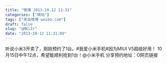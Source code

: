 ```yaml
---
title: "微博 2013.10.12 11:31"
categories: ["嘀咕"]
tags: ["来自微博 weibo.com"]
draft: false
slug: "qMKiZr"
date: "2013-10-12 11:31:00"
---
```


<p>听说小米3开卖了，刚刚预约了1台。#我爱小米手机#因为MIUI V5超级好用！ 10月15日中午12点，希望能顺利抢到1台！@小米手机 分享预约地址：O网页链接   ​​​​</p>
